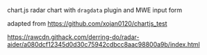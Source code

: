 chart.js radar chart with `dragdata` plugin and MWE input form

adapted from https://github.com/xojan0120/chartjs_test

https://rawcdn.githack.com/derring-do/radar-aider/a080dcf12345d0d30c75942cdbcc8aac98800a9b/index.html